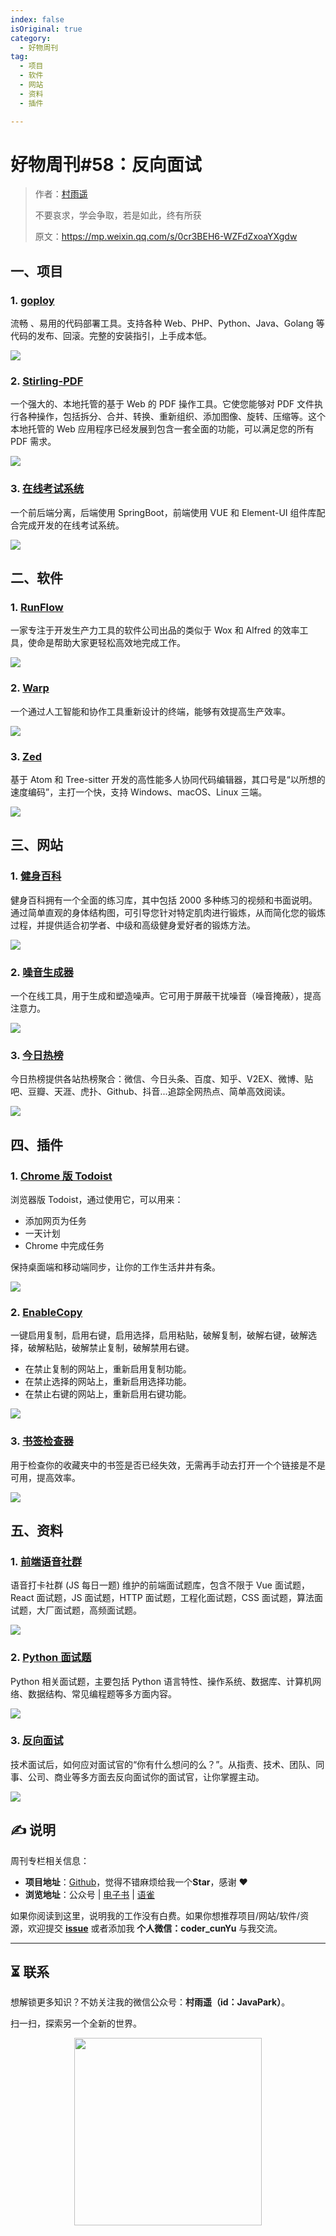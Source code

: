 ```yaml
---
index: false
isOriginal: true
category:
  - 好物周刊
tag:
  - 项目
  - 软件
  - 网站
  - 资料
  - 插件

---
```


# 好物周刊#58：反向面试

> 作者：[村雨遥](https://github.com/cunyu1943)
> 
> 不要哀求，学会争取，若是如此，终有所获
> 
> 原文：https://mp.weixin.qq.com/s/0cr3BEH6-WZFdZxoaYXgdw

## 一、项目

### 1. [goploy](https://github.com/zhenorzz/goploy)

流畅 、易用的代码部署工具。支持各种 Web、PHP、Python、Java、Golang 等代码的发布、回滚。完整的安装指引，上手成本低。

![](assets/0525-0531/1716249773754-2432fb64-c699-44f2-9af2-69baed244114.webp)

### 2. [Stirling-PDF](https://github.com/Stirling-Tools/Stirling-PDF)

一个强大的、本地托管的基于 Web 的 PDF 操作工具。它使您能够对 PDF 文件执行各种操作，包括拆分、合并、转换、重新组织、添加图像、旋转、压缩等。这个本地托管的 Web 应用程序已经发展到包含一套全面的功能，可以满足您的所有 PDF 需求。

![](assets/0525-0531/1716854568938-56c58b05-d49a-4ada-90fa-b118beaa397a.webp)

### 3. [在线考试系统](https://github.com/YXJ2018/SpringBoot-Vue-OnlineExam)

一个前后端分离，后端使用 SpringBoot，前端使用 VUE 和 Element-UI 组件库配合完成开发的在线考试系统。

![](assets/0525-0531/1716854597585-383562de-aeaf-43a1-a643-9a6125564724.webp)

## 二、软件

### 1. [RunFlow](https://myrest.top/)

一家专注于开发生产力工具的软件公司出品的类似于 Wox 和 Alfred 的效率工具，使命是帮助大家更轻松高效地完成工作。

![](assets/0525-0531/1716250312801-8ff127a8-48e8-4d78-8acd-64b4bb651405.webp)

### 2. [Warp](https://www.warp.dev/)

一个通过人工智能和协作工具重新设计的终端，能够有效提高生产效率。

![](assets/0525-0531/1716854628507-6748d08c-c8db-46e6-b7a3-623c1a0973cf.webp)

### 3. [Zed](https://github.com/zed-industries/zed)

基于 Atom 和 Tree-sitter 开发的高性能多人协同代码编辑器，其口号是“以所想的速度编码”，主打一个快，支持 Windows、macOS、Linux 三端。

![](assets/0525-0531/1716854648296-c55111b0-fdbd-4fe0-b843-c580df1f78f1.webp)

## 三、网站

### 1. [健身百科](https://musclewiki.com/)

健身百科拥有一个全面的练习库，其中包括 2000 多种练习的视频和书面说明。通过简单直观的身体结构图，可引导您针对特定肌肉进行锻炼，从而简化您的锻炼过程，并提供适合初学者、中级和高级健身爱好者的锻炼方法。

![](assets/0525-0531/1716855129877-b8629b8c-495d-43c8-93d4-e0c2b02ac7c0.webp)

### 2. [噪音生成器](https://29a.ch/noise-generator/)

一个在线工具，用于生成和塑造噪声。它可用于屏蔽干扰噪音（噪音掩蔽），提高注意力。

![](assets/0525-0531/1716855206722-d4065ed2-5c1d-4d2b-bb99-8e9ef93d8a61.webp)

### 3. [今日热榜](https://tophub.today/)

今日热榜提供各站热榜聚合：微信、今日头条、百度、知乎、V2EX、微博、贴吧、豆瓣、天涯、虎扑、Github、抖音...追踪全网热点、简单高效阅读。

![](assets/0525-0531/1716855376315-3e6a5f76-5521-4366-bdb9-cdaae2f681e5.webp)

## 四、插件

### 1. [Chrome 版 Todoist](https://chromewebstore.google.com/detail/jldhpllghnbhlbpcmnajkpdmadaolakh)

浏览器版 Todoist，通过使用它，可以用来：

- 添加网页为任务
- 一天计划
- Chrome 中完成任务

保持桌面端和移动端同步，让你的工作生活井井有条。

![](assets/0525-0531/1716854681744-4c2446c2-d75f-4e0e-88b3-65d9329d5141.webp)

### 2. [EnableCopy](https://chromewebstore.google.com/detail/imblndhbdddibjabnddopiehagbkipkj)

一键启用复制，启用右键，启用选择，启用粘贴，破解复制，破解右键，破解选择，破解粘贴，破解禁止复制，破解禁用右键。

- 在禁止复制的网站上，重新启用复制功能。
- 在禁止选择的网站上，重新启用选择功能。
- 在禁止右键的网站上，重新启用右键功能。

![](assets/0525-0531/1716854722139-d5f4516d-284f-4e8f-84b3-b2fe84354cb4.webp)

### 3. [书签检查器](https://chromewebstore.google.com/detail/eeckiajfclogcacnhgigljkcgabfcmco)

用于检查你的收藏夹中的书签是否已经失效，无需再手动去打开一个个链接是不是可用，提高效率。

![](assets/0525-0531/1716854736631-c3c13af5-c0a4-4484-94e7-d9b6be8bcb33.webp)

## 五、资料

### 1. [前端语音社群](https://github.com/febobo/web-interview)

语音打卡社群 (JS 每日一题) 维护的前端面试题库，包含不限于 Vue 面试题，React 面试题，JS 面试题，HTTP 面试题，工程化面试题，CSS 面试题，算法面试题，大厂面试题，高频面试题。

![](assets/0525-0531/1716854909681-82b0ab59-e0a4-4e1c-9261-de8f9e31cb83.webp)

### 2. [Python 面试题](https://github.com/taizilongxu/interview_python)

Python 相关面试题，主要包括 Python 语言特性、操作系统、数据库、计算机网络、数据结构、常见编程题等多方面内容。

![](assets/0525-0531/1716854934771-2d1620ab-decc-4091-a256-4b129272a81d.webp)

### 3. [反向面试](https://github.com/yifeikong/reverse-interview-zh)

技术面试后，如何应对面试官的“你有什么想问的么？”。从指责、技术、团队、同事、公司、商业等多方面去反向面试你的面试官，让你掌握主动。

![](assets/0525-0531/1716854999681-4ccd5803-85f2-4e3f-9dc4-31e165759388.webp)

## ✍️ 说明

周刊专栏相关信息：

- **项目地址**：[Github](https://github.com/cunyu1943/weekly)，觉得不错麻烦给我一个**Star**，感谢 ❤️
- **浏览地址**：公众号 | [电子书](https://cunyu1943.github.io/weekly) | [语雀](https://yuque.com/cunyu1943/weekly)

如果你阅读到这里，说明我的工作没有白费。如果你想推荐项目/网站/软件/资源，欢迎提交 **[issue](https://github.com/cunyu1943/weekly/issues)** 或者添加我 **个人微信：coder_cunYu** 与我交流。

---

## ⏳ 联系

想解锁更多知识？不妨关注我的微信公众号：**村雨遥（id：JavaPark）**。

扫一扫，探索另一个全新的世界。

<center>
<img src="/contact/contact.png" width="300">
</center>


